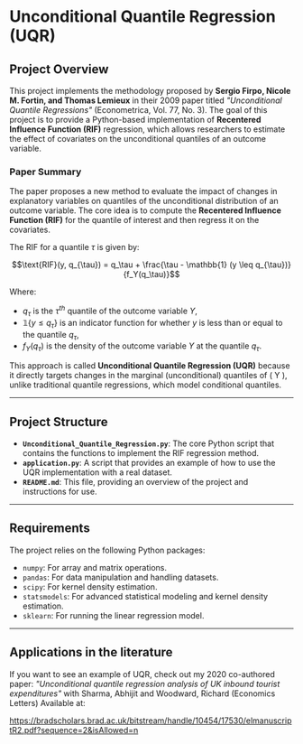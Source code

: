 # Unconditional Quantile Regression (UQR)

## Project Overview

This project implements the methodology proposed by **Sergio Firpo, Nicole M. Fortin, and Thomas Lemieux** in their 2009 paper titled *"Unconditional Quantile Regressions"* (Econometrica, Vol. 77, No. 3). The goal of this project is to provide a Python-based implementation of **Recentered Influence Function (RIF)** regression, which allows researchers to estimate the effect of covariates on the unconditional quantiles of an outcome variable.

### Paper Summary

The paper proposes a new method to evaluate the impact of changes in explanatory variables on quantiles of the unconditional distribution of an outcome variable. The core idea is to compute the **Recentered Influence Function (RIF)** for the quantile of interest and then regress it on the covariates.

The RIF for a quantile $\tau$ is given by:

$$\text{RIF}(y, q_{\tau}) = q_\tau + \frac{\tau - \mathbb{1} (y \leq q_{\tau})}{f_Y(q_\tau)}$$

Where:
- $q_\tau$ is the $\tau^{th}$ quantile of the outcome variable $Y$,
- $\mathbb{1}\{y \leq q_\tau\}$ is an indicator function for whether $y$ is less than or equal to the quantile $q_\tau$,
- $f_Y(q_\tau)$ is the density of the outcome variable $Y$ at the quantile $q_\tau$.

This approach is called **Unconditional Quantile Regression (UQR)** because it directly targets changes in the marginal (unconditional) quantiles of \( Y \), unlike traditional quantile regressions, which model conditional quantiles.

---

## Project Structure

- **`Unconditional_Quantile_Regression.py`**: The core Python script that contains the functions to implement the RIF regression method.
- **`application.py`**: A script that provides an example of how to use the UQR implementation with a real dataset.
- **`README.md`**: This file, providing an overview of the project and instructions for use.

---

## Requirements

The project relies on the following Python packages:

- `numpy`: For array and matrix operations.
- `pandas`: For data manipulation and handling datasets.
- `scipy`: For kernel density estimation.
- `statsmodels`: For advanced statistical modeling and kernel density estimation.
- `sklearn`: For running the linear regression model.

---

## Applications in the literature

If you want to see an example of UQR, check out my 2020 co-authored paper: _"Unconditional quantile regression analysis of UK inbound tourist expenditures"_ with Sharma, Abhijit and Woodward, Richard (Economics Letters)
Available at:

https://bradscholars.brad.ac.uk/bitstream/handle/10454/17530/elmanuscriptR2.pdf?sequence=2&isAllowed=n
